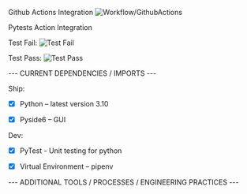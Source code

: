 Github Actions Integration
![Workflow/GithubActions](https://github.com/comp129/customer-project-rayquaza/blob/main/docs/media/workflow_pass_fail.png "Actions Setup")

Pytests Action Integration

Test Fail:
![Test Fail](https://github.com/comp129/customer-project-rayquaza/blob/main/docs/media/test_fail.png "Fail")

Test Pass:
![Test Pass](https://github.com/comp129/customer-project-rayquaza/blob/main/docs/media/test_pass.png "Pass")

--- CURRENT DEPENDENCIES / IMPORTS ---

Ship:

- [X] Python – latest version 3.10

- [X] Pyside6 – GUI

Dev:

- [X] PyTest - Unit testing for python

- [X] Virtual Environment – pipenv


--- ADDITIONAL TOOLS / PROCESSES / ENGINEERING PRACTICES  ---







